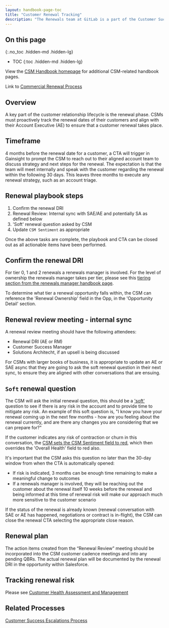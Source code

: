 ```yaml
---
layout: handbook-page-toc
title: "Customer Renewal Tracking"
description: "The Renewals team at GitLab is a part of the Customer Success department."
---
```


## On this page
{:.no_toc .hidden-md .hidden-lg}

- TOC
{:toc .hidden-md .hidden-lg}

View the [CSM Handbook homepage](/handbook/customer-success/csm/) for additional CSM-related handbook pages.

Link to [Commercial Renewal Process](/handbook/customer-success/comm-sales/renewals/)

## Overview

A key part of the customer relationship lifecycle is the renewal phase. CSMs must proactively track the renewal dates of their customers and align with their Account Executive (AE) to ensure that a customer renewal takes place.

## Timeframe

4 months before the renewal date for a customer, a CTA will trigger in Gainsight to prompt the CSM to reach out to their aligned account team to discuss strategy and next steps for the renewal. The expectation is that the team will meet internally and speak with the customer regarding the renewal within the following 30 days. This leaves three months to execute any renewal strategy, such as an account triage.

## Renewal playbook steps

1. Confirm the renewal DRI
1. Renewal Review: Internal sync with SAE/AE and potentially SA as defined below
1. 'Soft' renewal question asked by CSM
1. Update `CSM Sentiment` as appropriate

Once the above tasks are complete, the playbook and CTA can be closed out as all actionable items have been performed.

## Confirm the renewal DRI

For tier 0, 1 and 2 renewals a renewals manager is involved.  For the level of ownership the renewals manager takes per tier, please see this [tiering section from the renewals manager handbook page](/handbook/customer-success/renewals-managers/how/#opportunity-tiering).

To determine what tier a renewal opportunity falls within, the CSM can reference the 'Renewal Ownership' field in the Opp, in the 'Opportunity Detail' section. 

## Renewal review meeting - internal sync

A renewal review meeting should have the following attendees:

- Renewal DRI (AE or RM)
- Customer Success Manager
- Solutions Architecht, if an upsell is being discussed

For CSMs with larger books of business, it is appropriate to update an AE or SAE async that they are going to ask the soft renewal question in their next sync, to ensure they are aligned with other conversations that are ensuing.  

## `Soft` renewal question

The CSM will ask the initial renewal question, this should be a ['soft'](https://www.mbaskool.com/business-concepts/marketing-and-strategy-terms/7214-soft-fact-questions.html) question to see if there is any risk in the account and to provide time to mitigate any risk.  An example of this soft question is, "I know you have your renewal coming up in the next few months - how are you feeling about the renewal currently, and are there any changes you are considering that we can prepare for?"

If the customer indicates any risk of contraction or churn in this conversation, the [CSM sets the CSM Sentiment field to red](/handbook/customer-success/csm/health-score-triage/#red), which then overrides the 'Overall Health' field to red also.  

It's important that the CSM asks this question no later than the 30-day window from when the CTA is automatically opened:
 - If risk is indicated, 3 months can be enough time remaining to make a meaningful change to outcomes
 - If a renewals manager is involved, they will be reaching out the customer about the renewal itself 10 weeks before the renewal and being informed at this time of renewal risk will make our approach much more sensitive to the customer scenario
 
If the status of the renewal is already known (renewal conversation with SAE or AE has happened, negotiations or contract is in-flight), the CSM can close the renewal CTA selecting the appropriate close reason. 

## Renewal plan

The action items created from the “Renewal Review” meeting should be incorporated into the CSM customer cadence meetings and into any pending QBRs. The actual renewal plan will be documented by the renewal DRI in the opportunity within Salesforce.

## Tracking renewal risk

Please see [Customer Health Assessment and Management](/handbook/customer-success/csm/health-score-triage/)

## Related Processes

[Customer Success Escalations Process](/handbook/customer-success/csm/escalations/)